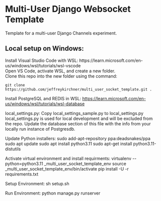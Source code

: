 # Multi-User Django Websocket Template
Template for a multi-user Django Channels experiment.

## Local setup on Windows:

<p>Install Visual Studio Code with WSL: https://learn.microsoft.com/en-us/windows/wsl/tutorials/wsl-vscode<br>
Open VS Code, activate WSL, and create a new folder.<br>
Clone this repo into the new folder using the command:
	
```
git clone https://github.com/jeffreykirchner/multi_user_socket_template.git .
```
 
Install PostgreSQL and REDIS in WSL: https://learn.microsoft.com/en-us/windows/wsl/tutorials/wsl-database<br>
</p>

local_settings.py:
    Copy local_settings_sample.py to local_settings.py
    local_settings.py is used for local development and will be excluded from the repo.
    Update the database section of this file with the info from your locally run instance of Postgresdb.

Update Python installers:
	sudo add-apt-repository ppa:deadsnakes/ppa
	sudo apt update 
	sudo apt install python3.11
	sudo apt-get install python3.11-distutils

Activate virtual environment and install requirments:
    virtualenv --python=python3.11 _multi_user_socket_template_env
    source _multi_user_socket_template_env/bin/activate
    pip install -U -r requirements.txt

Setup Environment:
sh setup.sh

Run Environment:
python manage.py runserver







